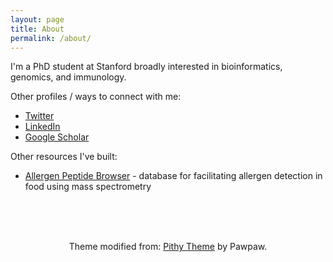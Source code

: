 ```yaml
---
layout: page
title: About
permalink: /about/
---
```


<p>I'm a PhD student at Stanford broadly interested in bioinformatics, genomics, and immunology.</p>

Other profiles / ways to connect with me:

<ul>
  <li><a href="https://twitter.com/DerekCroote" target="_blank">Twitter</a></li>
  <li><a href="https://www.linkedin.com/in/dcroote" target="_blank">LinkedIn</a></li>
  <li><a href="https://scholar.google.com/citations?user=PevRGmgAAAAJ&hl=en" target="_blank">Google Scholar</a></li>
</ul>

Other resources I've built:
<ul>
  <li><a href="https://www.allergenpeptidebrowser.org/" target="_blank">Allergen Peptide Browser</a> - database for facilitating allergen detection in food using mass spectrometry</li>
</ul>

<br />
<br />
<br />
<p style="text-align:center">
  Theme modified from: <a href="https://github.com/smallmuou/Jekyll-Pithy" target="_blank">Pithy Theme</a> by Pawpaw.
</p>

